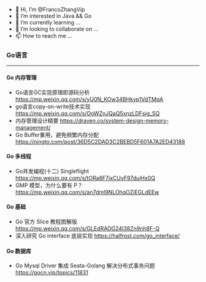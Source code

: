 - 👋 Hi, I’m @FrancoZhangVip
- 👀 I’m interested in Java && Go
- 🌱 I’m currently learning ...
- 💞️ I’m looking to collaborate on ...
- 📫 How to reach me ...

<!---
FrancoZhangVip/FrancoZhangVip is a ✨ special ✨ repository because its `README.md` (this file) appears on your GitHub profile.
You can click the Preview link to take a look at your changes.
--->
### Go语言

---

#### Go 内存管理

* Go语言GC实现原理即源码分析 https://mp.weixin.qq.com/s/yU0N_KOw34BHkyp1VdTMqA
* go语言copy-on-write技术实现 https://mp.weixin.qq.com/s/OoWZnJQaQ5xnzLDFsig_SQ
* 内存管理设计精要 https://draven.co/system-design-memory-management/
* Go Buffer重用，避免频繁内存分配 https://ningto.com/post/36D5C2DAD3C2BEBD5F601A7A2ED43188

#### Go 多线程

* Go并发编程(十二) Singleflight https://mp.weixin.qq.com/s/tORa8F7jxCUvF97dujHx0Q
* GMP 模型，为什么要有 P？ https://mp.weixin.qq.com/s/an7dml9NLOhqOZjEGLdEEw

#### Go 基础

* Go 官方 Slice 教程图解版 https://mp.weixin.qq.com/s/GLEdRAOG24I38Zn9nh8F-Q
* 深入研究 Go interface 底层实现 https://halfrost.com/go_interface/

#### Go 数据库

* Go Mysql Driver 集成 Seata-Golang 解决分布式事务问题 https://gocn.vip/topics/11831

